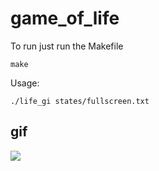 # game_of_life

To run just run the Makefile
```
make
```

Usage:
```
./life_gi states/fullscreen.txt
```
## gif
![](https://github.com/maxrantil/game_of_life/gifs/fullscreen.gif)
